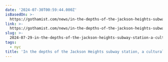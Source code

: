 ```yaml
---
date: '2024-07-30T00:59:44.000Z'
isBasedOn: >-
  https://gothamist.com/news/in-the-depths-of-the-jackson-heights-subway-station-a-cultural-center-emerges
link: >-
  https://gothamist.com/news/in-the-depths-of-the-jackson-heights-subway-station-a-cultural-center-emerges
slug: >-
  2024-07-29-in-the-depths-of-the-jackson-heights-subway-station-a-cultural-center-emer
tags:
  - nyc
title: 'In the depths of the Jackson Heights subway station, a cultural center emer'
---
```

 

